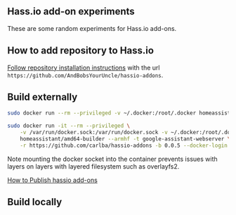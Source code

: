 Hass.io add-on experiments
--------------------------

These are some random experiments for Hass.io add-ons.

## How to add repository to Hass.io

[Follow repository installation instructions](https://home-assistant.io/hassio/installing_third_party_addons/) with the url `https://github.com/AndBobsYourUncle/hassio-addons`.


## Build externally
```bash
sudo docker run --rm --privileged -v ~/.docker:/root/.docker homeassistant/amd64-builder --help
```

```bash
sudo docker run -it --rm --privileged \
    -v /var/run/docker.sock:/var/run/docker.sock -v ~/.docker:/root/.docker \
    homeassistant/amd64-builder --armhf -t google-assistant-webserver \
    -r https://github.com/carlba/hassio-addons -b 0.0.5 --docker-login
```

Note mounting the docker socket into the container prevents issues with layers on layers with 
layered filesystem such as overlayfs2.

[How to Publish hassio add-ons](https://developers.home-assistant.io/docs/en/hassio_addon_publishing.html#build-scripts-to-publish-add-ons-to-docker-hub)  

## Build locally

